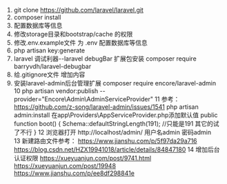 1. git clone https://github.com/laravel/laravel.git
2. composer install
3. 配置数据库等信息
4. 修改storage目录和bootstrap/cache 的权限
5. 修改.env.example文件 为  .env 配置数据库等信息 
6. php artisan key:generate
7. laravel 调试利器--laravel debugBar 扩展包安装    composer require barryvdh/laravel-debugbar
8. 给.gitignore文件 增加内容
9. 安装laravel-admin后台管理扩展 composer require encore/laravel-admin
10 php artisan vendor:publish --provider="Encore\Admin\AdminServiceProvider"
11 参考：https://github.com/z-song/laravel-admin/issues/1541
   php artisan admin:install
   在app\Providers\AppServiceProvider.php添加默认值
   public function boot()
   {
       Schema::defaultStringLength(191); //只能是191 其它的试了不行
   }
12 浏览器打开 http://localhost/admin/  用户名admin 密码admin   
13 新建路由文件参考： 
   https://www.jianshu.com/p/5f97da29a716
   https://blog.csdn.net/HZX19941018/article/details/84847180
14 增加后台认证权限 
    https://xueyuanjun.com/post/9741.html
    https://xueyuanjun.com/post/19948   
    https://www.jianshu.com/p/ee8df298841e